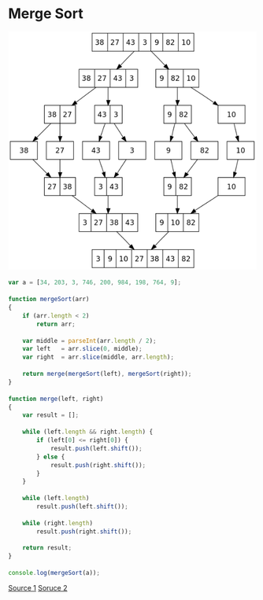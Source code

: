 # Merge Sort

![Merge Sort](./merge.png)

```js
var a = [34, 203, 3, 746, 200, 984, 198, 764, 9];
 
function mergeSort(arr)
{
    if (arr.length < 2)
        return arr;
 
    var middle = parseInt(arr.length / 2);
    var left   = arr.slice(0, middle);
    var right  = arr.slice(middle, arr.length);
 
    return merge(mergeSort(left), mergeSort(right));
}
 
function merge(left, right)
{
    var result = [];
 
    while (left.length && right.length) {
        if (left[0] <= right[0]) {
            result.push(left.shift());
        } else {
            result.push(right.shift());
        }
    }
 
    while (left.length)
        result.push(left.shift());
 
    while (right.length)
        result.push(right.shift());
 
    return result;
}
 
console.log(mergeSort(a));
```

[Source 1](https://en.wikipedia.org/wiki/Merge_sort)
[Soruce 2](http://www.stoimen.com/blog/2010/07/02/friday-algorithms-javascript-merge-sort/)
